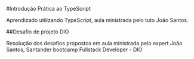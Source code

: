 #Introdução Prática ao TypeScript

Aprendizado utilizando TypeScript, aula ministrada pelo tuto João Santos.

##Desafio de projeto DIO

Resolução dos desafios propostos em aula ministrada pelo expert João Santos, Santander bootcamp Fullstack Developer - DIO
